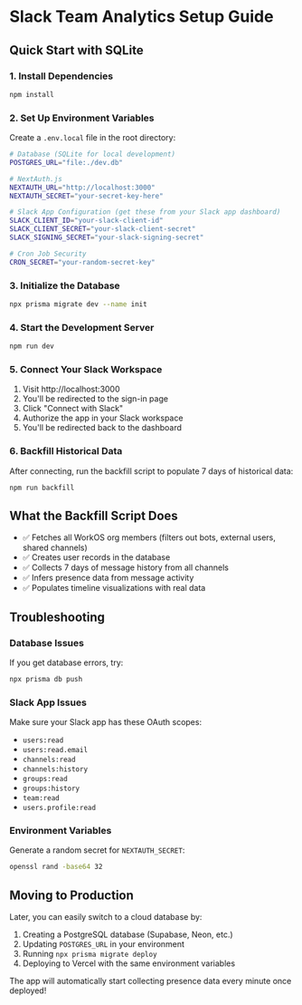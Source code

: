 # Slack Team Analytics Setup Guide

## Quick Start with SQLite

### 1. Install Dependencies
```bash
npm install
```

### 2. Set Up Environment Variables
Create a `.env.local` file in the root directory:

```bash
# Database (SQLite for local development)
POSTGRES_URL="file:./dev.db"

# NextAuth.js
NEXTAUTH_URL="http://localhost:3000"
NEXTAUTH_SECRET="your-secret-key-here"

# Slack App Configuration (get these from your Slack app dashboard)
SLACK_CLIENT_ID="your-slack-client-id"
SLACK_CLIENT_SECRET="your-slack-client-secret"
SLACK_SIGNING_SECRET="your-slack-signing-secret"

# Cron Job Security
CRON_SECRET="your-random-secret-key"
```

### 3. Initialize the Database
```bash
npx prisma migrate dev --name init
```

### 4. Start the Development Server
```bash
npm run dev
```

### 5. Connect Your Slack Workspace
1. Visit http://localhost:3000
2. You'll be redirected to the sign-in page
3. Click "Connect with Slack"
4. Authorize the app in your Slack workspace
5. You'll be redirected back to the dashboard

### 6. Backfill Historical Data
After connecting, run the backfill script to populate 7 days of historical data:
```bash
npm run backfill
```

## What the Backfill Script Does

- ✅ Fetches all WorkOS org members (filters out bots, external users, shared channels)
- ✅ Creates user records in the database
- ✅ Collects 7 days of message history from all channels
- ✅ Infers presence data from message activity
- ✅ Populates timeline visualizations with real data

## Troubleshooting

### Database Issues
If you get database errors, try:
```bash
npx prisma db push
```

### Slack App Issues
Make sure your Slack app has these OAuth scopes:
- `users:read`
- `users:read.email`
- `channels:read`
- `channels:history`
- `groups:read`
- `groups:history`
- `team:read`
- `users.profile:read`

### Environment Variables
Generate a random secret for `NEXTAUTH_SECRET`:
```bash
openssl rand -base64 32
```

## Moving to Production

Later, you can easily switch to a cloud database by:
1. Creating a PostgreSQL database (Supabase, Neon, etc.)
2. Updating `POSTGRES_URL` in your environment
3. Running `npx prisma migrate deploy`
4. Deploying to Vercel with the same environment variables

The app will automatically start collecting presence data every minute once deployed!